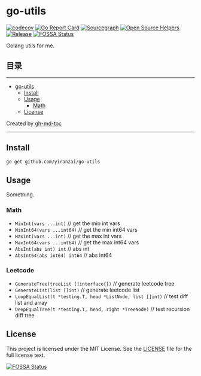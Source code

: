 # go-utils

[![codecov](https://codecov.io/gh/yiranzai/go-utils/branch/master/graph/badge.svg)](https://codecov.io/gh/yiranzai/go-utils)
[![Go Report Card](https://goreportcard.com/badge/github.com/yiranzai/go-utils)](https://goreportcard.com/report/github.com/yiranzai/go-utils)
[![Sourcegraph](https://sourcegraph.com/github.com/yiranzai/go-utils/-/badge.svg)](https://sourcegraph.com/github.com/yiranzai/go-utils?badge)
[![Open Source Helpers](https://www.codetriage.com/yiranzai/go-utils/badges/users.svg)](https://www.codetriage.com/yiranzai/go-utils)
[![Release](https://img.shields.io/github/release/yiranzai/go-utils.svg?style=flat-square)](https://github.com/yiranzai/go-utils/releases)
[![FOSSA Status](https://app.fossa.com/api/projects/git%2Bgithub.com%2Fyiranzai%2Fgo-utils.svg?type=shield)](https://app.fossa.com/projects/git%2Bgithub.com%2Fyiranzai%2Fgo-utils?ref=badge_shield)

Golang utils for me.

## 目录

---

<!--ts-->

- [go-utils](#go-utils)
    - [Install](#install)
    - [Usage](#usage)
        - [Math](#math)
    - [License](#license)

Created by [gh-md-toc](https://github.com/ekalinin/github-markdown-toc)

<!--te-->

---

## Install

```sh
go get github.com/yiranzai/go-utils
```

## Usage

Something.

### Math

- `MinInt(vars ...int)` // get the min int vars
- `MinInt64(vars ...int64)` // get the min int64 vars
- `MaxInt(vars ...int)` // get the max int vars
- `MaxInt64(vars ...int64)` // get the max int64 vars
- `AbsInt(abs int) int` // abs int
- `AbsInt64(abs int64) int64` // abs int64

### Leetcode

- `GenerateTree(treeList []interface{})` // generate leetcode tree
- `GenerateList(list []int)` // generate leetcode list
- `LoopEqualList(t *testing.T, head *ListNode, list []int)` // test diff list and array
- `DeepEqualTree(t *testing.T, head, right *TreeNode)` // test recursion diff tree

## License

This project is licensed under the MIT License. See the [LICENSE](./LICENSE) file for the full license text.

[![FOSSA Status](https://app.fossa.com/api/projects/git%2Bgithub.com%2Fyiranzai%2Fgo-utils.svg?type=large)](https://app.fossa.com/projects/git%2Bgithub.com%2Fyiranzai%2Fgo-utils?ref=badge_large)
